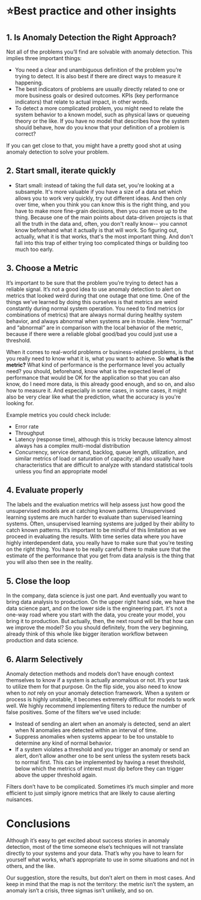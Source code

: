 # ⭐Best practice and other insights

## 1. Is Anomaly Detection the Right Approach?

Not all of the problems you’ll find are solvable with anomaly detection. This implies three important things:

- You need a clear and unambiguous definition of the problem you’re trying to detect. It is also best if there are direct ways to measure it happening.
- The best indicators of problems are usually directly related to one or more business goals or desired outcomes. KPIs (key performance indicators) that relate to actual impact, in other words.
- To detect a more complicated problem, you might need to relate the system behavior to a known model, such as physical laws or queueing theory or the like. If you have no model that describes how the system should behave, how do you know that your definition of a problem is correct?

If you can get close to that, you might have a pretty good shot at using anomaly detection to solve your problem.



## 2. Start small, iterate quickly

- Start small: instead of taking the full data set, you're looking at a subsample. It's more valuable if you have a size of a data set which allows you to work very quickly, try out different ideas. And then only over time, when you think you can know this is the right thing, and you have to make more fine-grain decisions, then you can move up to the thing. Because one of the main points about data-driven projects is that all the truth in the data and, often, you don't really know-- you cannot know beforehand what it actually is that will work. So figuring out, actually, what it is that works, that's the most important thing. And don't fall into this trap of either trying too complicated things or building too much too early. 



## 3. Choose a Metric

It’s important to be sure that the problem you’re trying to detect has a reliable signal. It’s not a good idea to use anomaly detection to alert on metrics that looked weird during that one outage that one time. One of the things we’ve learned by doing this ourselves is that metrics are weird constantly during normal system operation. You need to find metrics (or combinations of metrics) that are always normal during healthy system behavior, and always abnormal when systems are in trouble. Here “normal” and “abnormal” are in comparison with the local behavior of the metric, because if there were a reliable global good/bad you could just use a threshold.

When it comes to real-world problems or business-related problems, is that you really need to know what it is, what you want to achieve. So **what is the metric?** What kind of performance is the performance level you actually need? you should, beforehand, know what is the expected level of performance that would be OK for the application so that you can also know, do I need more data, is this already good enough, and so on, and also how to measure it. And especially in some cases, in some cases, it might also be very clear like what the prediction, what the accuracy is you're looking for. 

Example metrics you could check include:

- Error rate
- Throughput
- Latency (response time), although this is tricky because latency almost always has a complex multi-modal distribution
- Concurrency, service demand, backlog, queue length, utilization, and similar metrics of load or saturation of capacity; all also usually have characteristics that are difficult to analyze with standard statistical tools unless you find an appropriate model



## 4. Evaluate properly

The labels and the evaluation metrics will help assess just how good the unsupervised models are at catching known patterns. Unsupervised learning systems are much harder to evaluate than supervised learning systems. Often, unsupervised learning systems are judged by their ability to catch known patterns. It’s important to be mindful of this limitation as we proceed in evaluating the results. With time series data where you have highly interdependent data, you really have to make sure that you're testing on the right thing.  You have to be really careful there to make sure that the estimate of the performance that you get from data analysis is the thing that you will also then see in the reality. 

## 5. Close the loop

In the company, data science is just one part. And eventually you want to bring data analysis to production. On the upper right hand side, we have the data science part, and on the lower side is the engineering part.  it's not a one-way road where you start with the data, you create your model, you bring it to production. But actually, then, the next round will be that how can we improve the model? So you should definitely, from the very beginning, already think of this whole like bigger iteration workflow between production and data science. 



## 6. Alarm Selectively

Anomaly detection methods and models don’t have enough context themselves to know if a system is actually anomalous or not. It’s your task to utilize them for that purpose. On the flip side, you also need to know when to *not* rely on your anomaly detection framework. When a system or process is highly unstable, it becomes extremely difficult for models to work well. We highly recommend implementing filters to reduce the number of false positives. Some of the filters we’ve used include:

- Instead of sending an alert when an anomaly is detected, send an alert when N anomalies are detected within an interval of time.
- Suppress anomalies when systems appear to be too unstable to determine any kind of normal behavior. 
- If a system violates a threshold and you trigger an anomaly or send an alert, don’t allow another one to be sent unless the system resets back to normal first. This can be implemented by having a reset threshold, below which the metrics of interest must dip before they can trigger above the upper threshold again.

Filters don’t have to be complicated. Sometimes it’s much simpler and more efficient to just simply ignore metrics that are likely to cause alerting nuisances.

# Conclusions

Although it’s easy to get excited about success stories in anomaly detection, most of the time someone else’s techniques will not translate directly to your systems and your data. That’s why you have to learn for yourself what works, what’s appropriate to use in some situations and not in others, and the like.

Our suggestion, store the results, but don’t alert on them in most cases. And keep in mind that the map is not the territory: the metric isn’t the system, an anomaly isn’t a crisis, three sigmas isn’t unlikely, and so on.
